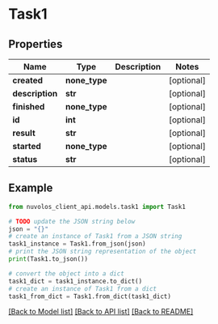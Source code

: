 # Task1


## Properties

Name | Type | Description | Notes
------------ | ------------- | ------------- | -------------
**created** | **none_type** |  | [optional] 
**description** | **str** |  | [optional] 
**finished** | **none_type** |  | [optional] 
**id** | **int** |  | [optional] 
**result** | **str** |  | [optional] 
**started** | **none_type** |  | [optional] 
**status** | **str** |  | [optional] 

## Example

```python
from nuvolos_client_api.models.task1 import Task1

# TODO update the JSON string below
json = "{}"
# create an instance of Task1 from a JSON string
task1_instance = Task1.from_json(json)
# print the JSON string representation of the object
print(Task1.to_json())

# convert the object into a dict
task1_dict = task1_instance.to_dict()
# create an instance of Task1 from a dict
task1_from_dict = Task1.from_dict(task1_dict)
```
[[Back to Model list]](../README.md#documentation-for-models) [[Back to API list]](../README.md#documentation-for-api-endpoints) [[Back to README]](../README.md)


